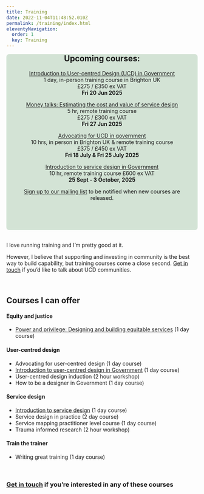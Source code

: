 ```yaml
---
title: Training
date: 2022-11-04T11:48:52.010Z
permalink: /training/index.html
eleventyNavigation:
  order: 1
  key: Training
---
```

<div style="padding: 20px; background-color: #d3e3d5; border-radius: 7px">
<header style="margin-top: -50px;">  

## Upcoming courses:
[Introduction to User-centred Design (UCD) in Government](https://www.tickettailor.com/events/claragreo/1683896)  
1 day, in-person training course in Brighton UK  
£275 / £350 ex VAT  
**Fri 20 Jun 2025**  


[Money talks: Estimating the cost and value of service design](https://www.tickettailor.com/events/ignaciaandclara/1656762)  
5 hr, remote training course  
£275 / £300 ex VAT  
**Fri 27 Jun 2025**


[Advocating for UCD in government](https://www.tickettailor.com/events/claragreo/1686430?)  
10 hrs, in person in Brighton UK & remote training course  
£375 / £450 ex VAT  
**Fri 18 July & Fri 25 July 2025**


[Introduction to service design in Government](https://www.tickettailor.com/events/ignaciaandclara/1656747)  
10 hr, remote training course 
£600 ex VAT  
**25 Sept - 3 October, 2025**  


[Sign up to our mailing list](https://buttondown.com/ucdtraining) to be notified when new courses are released. 
<p></div>
<br />



I love running training and I’m pretty good at it. 

However, I believe that supporting and investing in community is the best way to build capability, but training courses come a close second. [Get in touch](/contact/index.html) if you’d like to talk about UCD communities. 

<br />

## Courses I can offer

#### Equity and justice

* [Power and privilege: Designing and building equitable services](https://docs.google.com/document/d/1kAlQ9hp3AwUjRV_ov6E2T2Ix28IAzdEH_ENbwW13pUk/edit#heading=h.ssskjtmeglh0) (1 day course)

#### User-centred design

* Advocating for user-centred design (1 day course)
* [Introduction to user-centred design in Government](https://www.tickettailor.com/events/claragreo/1683896) (1 day course)
* User-centred design induction (2 hour workshop)
* How to be a designer in Government (1 day course)

#### Service design

* [Introduction to service design](https://www.claragreo.com/posts/introduction-to-service-design-in-government:-remote-training-course-(pound600-ex-vat)/) (1 day course)
* Service design in practice (2 day course)
* Service mapping practitioner level course (1 day course)
* Trauma informed research (2 hour workshop)

#### Train the trainer

* Writing great training (1 day course)

<br />

### [Get in touch](/contact/index.html) if you’re interested in any of these courses